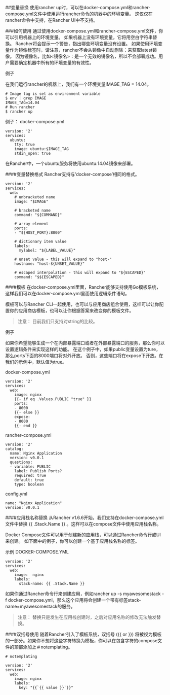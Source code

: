 ##变量替换
使用rancher up时，可以在docker-compose.yml和rancher-compose.yml文件中使用运行rancher命令的机器中的环境变量。 这仅仅在rancher命令中支持，在Rancher UI中不支持。

###如何使用
通过使用docker-compose.yml和rancher-compose.yml文件，你可以引用机器上的环境变量。 如果机器上没有环境变量，它将用空白字符串替换。 Rancher将会提示一个警告，指出哪些环境变量没有设置。 如果使用环境变量作为镜像标签时，请注意，rancher不会从镜像中自动删除：来获取latest镜像。 因为镜像名，比如<镜像名>：是一个无效的镜像名，所以不会部署成功。用户需要确定机器中所有的环境变量的有效性。

例子

在我们运行rancher的机器上，我们有一个环境变量IMAGE_TAG = 14.04。

```
# Image tag is set as environment variable
$ env | grep IMAGE
IMAGE_TAG=14.04
# Run rancher
$ rancher up
```

例子： docker-compose.yml

```
version: '2'
services:
  ubuntu:
    tty: true
    image: ubuntu:$IMAGE_TAG
    stdin_open: true
```

在Rancher中，一个ubuntu服务将使用ubuntu:14.04镜像来部署。

####变量替换格式
Rancher支持与’docker-compose’相同的格式。

```
version: '2'
services:
  web:
    # unbracketed name
    image: "$IMAGE"

    # bracketed name
    command: "${COMMAND}"

    # array element
    ports:
    - "${HOST_PORT}:8000"

    # dictionary item value
    labels:
      mylabel: "${LABEL_VALUE}"

    # unset value - this will expand to "host-"
    hostname: "host-${UNSET_VALUE}"

    # escaped interpolation - this will expand to "${ESCAPED}"
    command: "$${ESCAPED}"
```

####模板
在docker-compose.yml里面，Rancher能够支持使用Go模板系统，这样我们可以在docker-compose.yml里面使用逻辑条件语句。

模板可以与Rancher CLI一起使用，也可以与应用商店组合使用，这样可以让你配置你的应用商店模板，也可以让你根据答案来改变你的模板文件。

> 注意：
目前我们只支持对string的比较。

例子

如果你希望能够生成一个在内部暴露端口或者在外部暴露端口的服务，那么你可以设置逻辑条件来实现这样的功能。 在这个例子中，如果public变量设置为ture，那么ports下面的8000端口将对外开放。 否则，这些端口将在expose下开放。在我们的示例中，默认值为true。

docker-compose.yml

```
version: '2'
services:
  web:
    image: nginx
    {{- if eq .Values.PUBLIC "true" }}
    ports:
    - 8000
    {{- else }}
    expose:
    - 8000
    {{- end }}
```

rancher-compose.yml

```
version: '2'
catalog:
  name: Nginx Application
  version: v0.0.1
  questions:
  - variable: PUBLIC
    label: Publish Ports?
    required: true
    default: true
    type: boolean
```

config.yml

```
name: "Nginx Application"
version: v0.0.1
```

####应用栈名称替换
从Rancher v1.6.6开始，我们支持在docker-compose.yml文件中替换 {{ .Stack.Name }} 。这样可以在compose文件中使用应用栈名称。

Docker Compose文件可以用于创建新的应用栈，可以通过Rancher命令行或UI来创建。 如下面中的例子，你可以创建一个基于应用栈名称的标签。

示例 DOCKER-COMPOSE.YML

```
version: '2'
services:
  web:
    image:  nginx
    labels:
      stack-name: {{ .Stack.Name }}
```

如果你通过Rancher命令行来创建应用，例如rancher up -s myawesomestack -f docker-compose.yml，那么这个应用将会创建一个带有标签stack-name=myawesomestack的服务。

> 注意：
替换只是发生在应用栈创建时，之后对应用名称的修改无法触发替换。

####双括号使用
随着Rancher引入了模板系统，双括号 ({{ or }}) 将被视为模板的一部分。如果你不想将这些字符转换为模板，你可以在包含字符的compose文件的顶部添加上＃notemplating。

```
# notemplating

version: '2'
services:
  web:
    image: nginx
    labels:
      key: "{{`{{ value }}`}}"
```